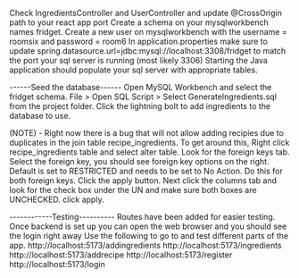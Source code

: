 Check IngredientsController and UserController and update @CrossOrigin path to your react app port
Create a schema on your mysqlworkbench names fridget.
Create a new user on mysqlworkbench with the username = roomsix and password = room6
In application.properties make sure to update spring.datasource.url=jdbc:mysql://localhost:3308/fridget to match the port your sql server is running (most likely 3306)
Starting the Java application should populate your sql server with appropriate tables. 

------Seed the database------
Open MySQL Workbench and select the fridget schema.
File > Open SQL Script > Select GenerateIngredients.sql from the project folder. 
Click the lightning bolt to add ingredients to the database to use. 

(NOTE) - Right now there is a bug that will not allow adding recipies due to duplicates in the join table recipe_ingredients.
To get around this, Right click recipe_ingredients table and select alter table. Look for the foreign keys tab. Select the foreign key, you should see foreign key options on the right. Default is set to RESTRICTED and needs to be set to No Action. Do this for both foreign keys. Click the apply button. Next click the columns tab and look for the check box under the UN and make sure both boxes are UNCHECKED. click apply. 


------------Testing----------
Routes have been added for easier testing. 
Once backend is set up you can open the web browser and you should see the login right away
Use the following to go to and test different parts of the app.
http://localhost:5173/addingredients
http://localhost:5173/ingredients
http://localhost:5173/addrecipe
http://localhost:5173/register
http://localhost:5173/login


